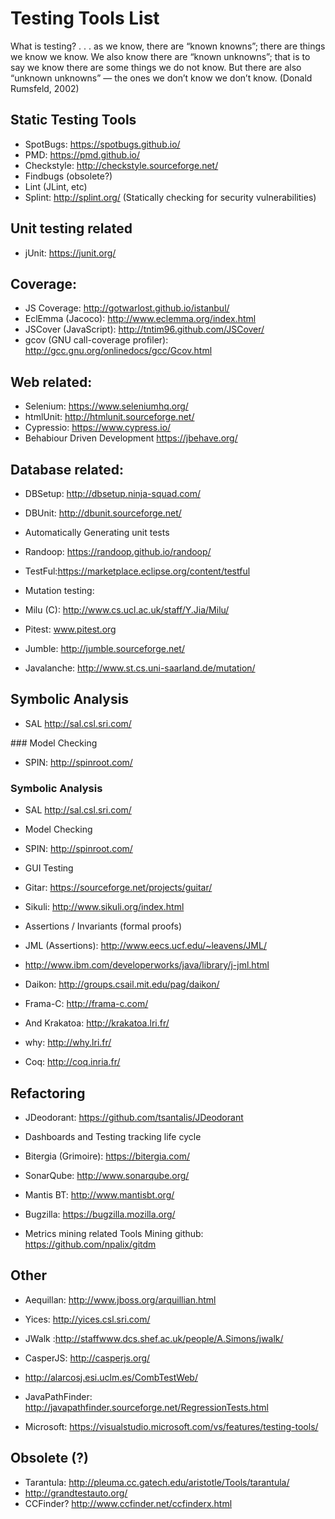 # Testing Tools List

What is testing?
. . . as we know, there are “known knowns”; there are things we know we know. We also know there are “known unknowns”; that is to say we know there are some things we do not know. But there are also “unknown unknowns” — the ones we don’t know we don’t know. (Donald Rumsfeld, 2002)

## Static Testing Tools

* SpotBugs: https://spotbugs.github.io/
* PMD: https://pmd.github.io/
* Checkstyle: http://checkstyle.sourceforge.net/
* Findbugs (obsolete?)
* Lint (JLint, etc)
* Splint: http://splint.org/ (Statically checking for security vulnerabilities)

## Unit testing related

* jUnit: https://junit.org/

## Coverage:

* JS Coverage: http://gotwarlost.github.io/istanbul/
* EclEmma (Jacoco): http://www.eclemma.org/index.html
* JSCover (JavaScript): http://tntim96.github.com/JSCover/
* gcov (GNU call-coverage profiler): http://gcc.gnu.org/onlinedocs/gcc/Gcov.html

## Web related:

* Selenium: https://www.seleniumhq.org/
* htmlUnit: http://htmlunit.sourceforge.net/
* Cypressio: https://www.cypress.io/
* Behabiour Driven Development https://jbehave.org/

## Database related:

* DBSetup: http://dbsetup.ninja-squad.com/
* DBUnit: http://dbunit.sourceforge.net/
* Automatically Generating unit tests

* Randoop: https://randoop.github.io/randoop/
* TestFul:https://marketplace.eclipse.org/content/testful
* Mutation testing:
* Milu (C): http://www.cs.ucl.ac.uk/staff/Y.Jia/Milu/
* Pitest: www.pitest.org
* Jumble: http://jumble.sourceforge.net/
* Javalanche: http://www.st.cs.uni-saarland.de/mutation/

## Symbolic Analysis

* SAL http://sal.csl.sri.com/

### Model Checking

* SPIN: http://spinroot.com/

### Symbolic Analysis

* SAL http://sal.csl.sri.com/
* Model Checking
* SPIN: http://spinroot.com/
* GUI Testing

* Gitar: https://sourceforge.net/projects/guitar/
* Sikuli: http://www.sikuli.org/index.html
* Assertions / Invariants (formal proofs)

* JML (Assertions): http://www.eecs.ucf.edu/~leavens/JML/
* http://www.ibm.com/developerworks/java/library/j-jml.html
* Daikon: http://groups.csail.mit.edu/pag/daikon/
* Frama-C: http://frama-c.com/
* And Krakatoa: http://krakatoa.lri.fr/
* why: http://why.lri.fr/
* Coq: http://coq.inria.fr/

## Refactoring

* JDeodorant: https://github.com/tsantalis/JDeodorant
* Dashboards and Testing tracking life cycle

* Bitergia (Grimoire): https://bitergia.com/
* SonarQube: http://www.sonarqube.org/
* Mantis BT: http://www.mantisbt.org/
* Bugzilla: https://bugzilla.mozilla.org/
* Metrics mining related Tools
  Mining github: https://github.com/npalix/gitdm

## Other

* Aequillan: http://www.jboss.org/arquillian.html
* Yices: http://yices.csl.sri.com/
* JWalk :http://staffwww.dcs.shef.ac.uk/people/A.Simons/jwalk/
* CasperJS: http://casperjs.org/
* http://alarcosj.esi.uclm.es/CombTestWeb/
* JavaPathFinder: http://javapathfinder.sourceforge.net/RegressionTests.html

* Microsoft: https://visualstudio.microsoft.com/vs/features/testing-tools/

## Obsolete (?)

* Tarantula: http://pleuma.cc.gatech.edu/aristotle/Tools/tarantula/
* http://grandtestauto.org/
* CCFinder? http://www.ccfinder.net/ccfinderx.html